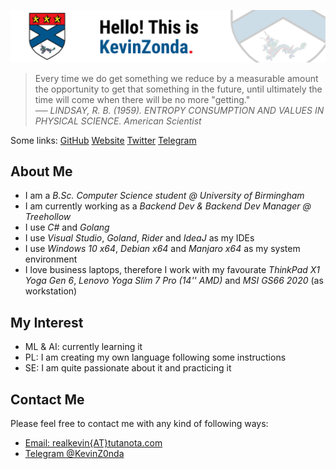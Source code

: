 ![](img/banner-2021.png)

> Every time we do get something we reduce by a measurable amount the opportunity to get that something in the future, until ultimately the time will come when there will be no more "getting."  
> ── *LINDSAY, R. B. (1959). ENTROPY CONSUMPTION AND VALUES IN PHYSICAL SCIENCE. American Scientist*

Some links:
[GitHub](https://github.com/KevinZonda)
[Website](https://KevinZonda.com)
[Twitter](https://twitter.com/FailedWaste)
[Telegram](https://t.me/KevinZonda)

## About Me

- I am a _B.Sc. Computer Science student @ University of Birmingham_
- I am currently working as a _Backend Dev & Backend Dev Manager @ Treehollow_
- I use _C#_ and _Golang_
- I use _Visual Studio_, _Goland_, _Rider_ and _IdeaJ_ as my IDEs
- I use _Windows 10 x64_, _Debian x64_ and _Manjaro x64_ as my system environment
- I love business laptops, therefore I work with my favourate _ThinkPad X1 Yoga Gen 6_, _Lenovo Yoga Slim 7 Pro (14'' AMD)_ and _MSI GS66 2020_ (as workstation)

## My Interest

- ML & AI: currently learning it
- PL: I am creating my own language following some instructions
- SE: I am quite passionate about it and practicing it

## Contact Me

Please feel free to contact me with any kind of following ways:

- [Email: realkevin{AT}tutanota.com](mailto:realkevin@tutanota.com)
- [Telegram @KevinZ0nda](https://t.me/KevinZ0nda)
